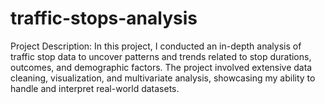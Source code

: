 # traffic-stops-analysis
Project Description: In this project, I conducted an in-depth analysis of traffic stop data to uncover patterns and trends related to stop durations, outcomes, and demographic factors. The project involved extensive data cleaning, visualization, and multivariate analysis, showcasing my ability to handle and interpret real-world datasets.
